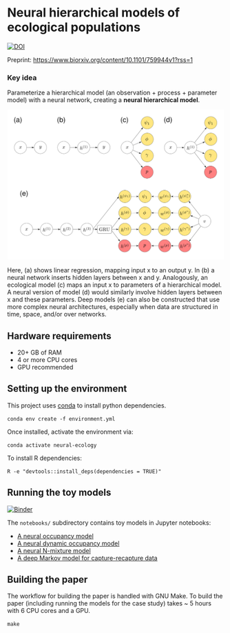# Neural hierarchical models of ecological populations

[![DOI](https://zenodo.org/badge/206636551.svg)](https://zenodo.org/badge/latestdoi/206636551)

Preprint: https://www.biorxiv.org/content/10.1101/759944v1?rss=1

### Key idea

Parameterize a hierarchical model (an observation + process + parameter model) with a neural network, creating a **neural hierarchical model**.

![Alt text](./fig/fig2.svg)

Here, (a) shows linear regression, mapping input x to an output y. 
In (b) a neural network inserts hidden layers between x and y.
Analogously, an ecological model (c) maps an input x to parameters of a hierarchical model.
A neural version of model (d) would similarly involve hidden layers between x and these parameters. 
Deep models (e) can also be constructed that use more complex neural architectures, especially when data are structured in time, space, and/or over networks. 


## Hardware requirements

- 20+ GB of RAM
- 4 or more CPU cores
- GPU recommended

## Setting up the environment

This project uses [conda](https://docs.conda.io/en/latest/) to install python dependencies.

```
conda env create -f environment.yml
```

Once installed, activate the environment via:

```
conda activate neural-ecology
```

To install R dependencies:

```
R -e "devtools::install_deps(dependencies = TRUE)"
```

## Running the toy models

[![Binder](https://mybinder.org/badge_logo.svg)](https://mybinder.org/v2/gh/mbjoseph/neuralecology/master)

The `notebooks/` subdirectory contains toy models in Jupyter notebooks:

- [A neural occupancy model](notebooks/simple-occupancy.ipynb)
- [A neural dynamic occupancy model](notebooks/dynamic-occupancy.ipynb)
- [A neural N-mixture model](notebooks/n-mixture-model.ipynb)
- [A deep Markov model for capture-recapture data](notebooks/hidden-markov-model.ipynb)

## Building the paper

The workflow for building the paper is handled with GNU Make. 
To build the paper (including running the models for the case study) takes ~ 5 hours with 6 CPU cores and a GPU. 

```
make
```

